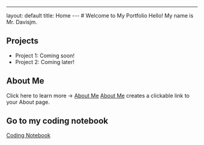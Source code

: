 ---
layout: default
title: Home
--- # Welcome to My Portfolio Hello! My name is Mr. Davisjm.
## Projects
- Project 1: Coming soon!
- Project 2: Coming later!
## About Me
Click here to learn more → [About Me](about.md)
[About Me](about.md) creates a clickable link to your About page.

## Go to my coding notebook
[Coding Notebook](notebook.md)
